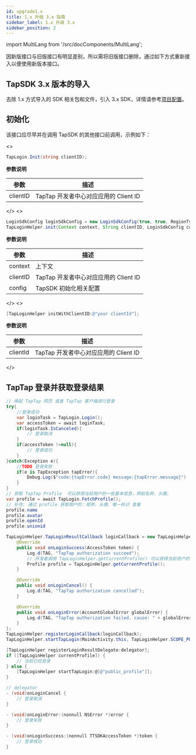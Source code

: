 ```yaml
---
id: upgrade1.x
title: 1.x 升级 3.x 指南
sidebar_label: 1.x 升级 3.x
sidebar_position: 2
---
```


import MultiLang from '/src/docComponents/MultiLang';

因新版接口与旧版接口有明显差别，所以需将旧版接口删除，通过如下方式重新接入以便使用新版本接口。

## TapSDK 3.x 版本的导入

去除 1.x 方式导入的 SDK 相关包和文件，引入 3.x SDK，详情请参考[项目配置](/sdk/start/quickstart/#项目配置)。

## 初始化

该接口应尽早并在调用 TapSDK 的其他接口前调用，示例如下：

<MultiLang>
<>

```cs
TapLogin.Init(string clientID);
```

**参数说明**

参数  | 描述
| ------ | ------ |
clientID | TapTap 开发者中心对应应用的 Client ID

</>
<>

```java
LoginSdkConfig loginSdkConfig = new LoginSdkConfig(true, true, RegionType.CN);
TapLoginHelper.init(Context context, String clientID, LoginSdkConfig config);
```

**参数说明**

参数  | 描述
| ------ | ------ |
context | 上下文
clientID | TapTap 开发者中心对应应用的 Client ID
config | TapSDK 初始化相关配置

</>
<>

```objectivec
[TapLoginHelper initWithClientID:@"your clientId"];
```
**参数说明**

参数  | 描述
| ------ | ------ |
clientId | TapTap 开发者中心对应应用的 Client ID

</>


</MultiLang>


## TapTap 登录并获取登录结果

<MultiLang>


```cs
// 唤起 TapTap 网页 或者 TapTap 客户端进行登录
try{
    //登录成功
    var loginTask = TapLogin.Login();
    var accessToken = await loginTask;
    if(loginTask.IsCanceled){
        // 登录取消
    }
    if(accessToken !=null){
        // 登录成功
    }
}catch(Exception e){
    //TODO 登录失败
    if(e is TapException tapError){
        Debug.Log($"code:{tapError.code} message:{tapError.message}")
    }
}
// 获取 TapTap Profile  可以获得当前用户的一些基本信息，例如名称、头像。
var profile = await TapLogin.FetchProfile();
// 补充: 通过 profile 获取用户的：昵称、头像、唯一标识 查看 
profile.name  
profile.avatar 
profile.openId
profile.unionid
```

```java
TapLoginHelper.TapLoginResultCallback loginCallback = new TapLoginHelper.TapLoginResultCallback() {
    @Override
    public void onLoginSuccess(AccessToken token) {
        Log.d(TAG, "TapTap authorization succeed");
        // 开发者调用 TapLoginHelper.getCurrentProfile() 可以获得当前用户的一些基本信息，例如名称、头像。
        Profile profile = TapLoginHelper.getCurrentProfile();
    }

    @Override
    public void onLoginCancel() {
        Log.d(TAG, "TapTap authorization cancelled");
    }

    @Override
    public void onLoginError(AccountGlobalError globalError) {
        Log.d(TAG, "TapTap authorization failed. cause: " + globalError.getMessage());
    }
};
TapLoginHelper.registerLoginCallback(loginCallback);
TapLoginHelper.startTapLogin(MainActivity.this, TapLoginHelper.SCOPE_PUBLIC_PROFILE);
```

```objectivec
[TapLoginHelper registerLoginResultDelegate:delegator];
if ([TapLoginHelper currentProfile]) {
    // 当前已经登录
} else {
    [TapLoginHelper startTapLogin:@[@"public_profile"]];
}

// delegator
- (void)onLoginCancel {
    // 登录取消
}

- (void)onLoginError:(nonnull NSError *)error {
    // 登录失败
}

- (void)onLoginSuccess:(nonnull TTSDKAccessToken *)token {
    // 登录成功
}
```

</MultiLang>